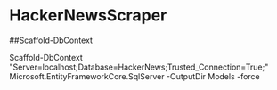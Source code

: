 # HackerNewsScraper

##Scaffold-DbContext

Scaffold-DbContext "Server=localhost;Database=HackerNews;Trusted_Connection=True;" Microsoft.EntityFrameworkCore.SqlServer -OutputDir Models -force
